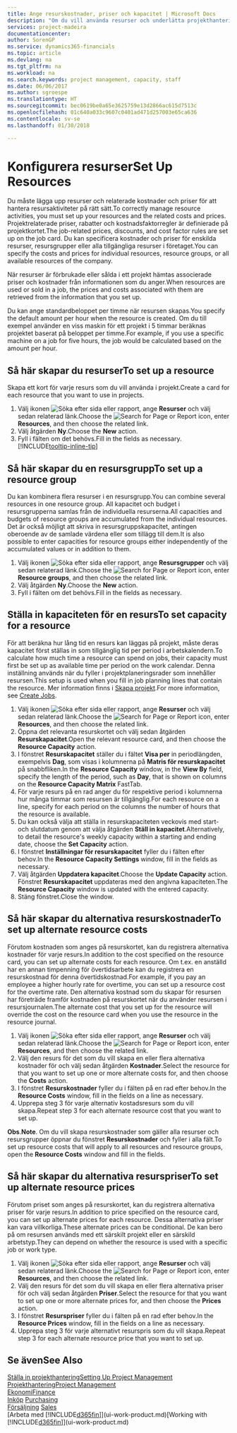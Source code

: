 ```yaml
---
title: Ange resurskostnader, priser och kapacitet | Microsoft Docs
description: "Om du vill använda resurser och underlätta projekthantering, specificera kostnader och priser för enskilda resurser eller resursgrupper och ange en resurskapacitet."
services: project-madeira
documentationcenter: 
author: SorenGP
ms.service: dynamics365-financials
ms.topic: article
ms.devlang: na
ms.tgt_pltfrm: na
ms.workload: na
ms.search.keywords: project management, capacity, staff
ms.date: 06/06/2017
ms.author: sgroespe
ms.translationtype: HT
ms.sourcegitcommit: bec0619be0a65e3625759e13d2866ac615d7513c
ms.openlocfilehash: 01c640a033c9607c0401ad471d257003e65ca636
ms.contentlocale: sv-se
ms.lasthandoff: 01/30/2018

---
```

# <a name="set-up-resources"></a><span data-ttu-id="3189f-103">Konfigurera resurser</span><span class="sxs-lookup"><span data-stu-id="3189f-103">Set Up Resources</span></span>
<span data-ttu-id="3189f-104">Du måste lägga upp resurser och relaterade kostnader och priser för att hantera resursaktiviteter på rätt sätt.</span><span class="sxs-lookup"><span data-stu-id="3189f-104">To correctly manage resource activities, you must set up your resources and the related costs and prices.</span></span> <span data-ttu-id="3189f-105">Projektrelaterade priser, rabatter och kostnadsfaktorregler är definierade på projektkortet.</span><span class="sxs-lookup"><span data-stu-id="3189f-105">The job-related prices, discounts, and cost factor rules are set up on the job card.</span></span> <span data-ttu-id="3189f-106">Du kan specificera kostnader och priser för enskilda resurser, resursgrupper eller alla tillgängliga resurser i företaget.</span><span class="sxs-lookup"><span data-stu-id="3189f-106">You can specify the costs and prices for individual resources, resource groups, or all available resources of the company.</span></span>

<span data-ttu-id="3189f-107">När resurser är förbrukade eller sålda i ett projekt hämtas associerade priser och kostnader från informationen som du anger.</span><span class="sxs-lookup"><span data-stu-id="3189f-107">When resources are used or sold in a job, the prices and costs associated with them are retrieved from the information that you set up.</span></span>

<span data-ttu-id="3189f-108">Du kan ange standardbeloppet per timme när resursen skapas.</span><span class="sxs-lookup"><span data-stu-id="3189f-108">You specify the default amount per hour when the resource is created.</span></span> <span data-ttu-id="3189f-109">Om du till exempel använder en viss maskin för ett projekt i 5 timmar beräknas projektet baserat på beloppet per timme.</span><span class="sxs-lookup"><span data-stu-id="3189f-109">For example, if you use a specific machine on a job for five hours, the job would be calculated based on the amount per hour.</span></span>

## <a name="to-set-up-a-resource"></a><span data-ttu-id="3189f-110">Så här skapar du resurser</span><span class="sxs-lookup"><span data-stu-id="3189f-110">To set up a resource</span></span>
<span data-ttu-id="3189f-111">Skapa ett kort för varje resurs som du vill använda i projekt.</span><span class="sxs-lookup"><span data-stu-id="3189f-111">Create a card for each resource that you want to use in projects.</span></span>

1. <span data-ttu-id="3189f-112">Välj ikonen ![Söka efter sida eller rapport](media/ui-search/search_small.png "Ikonen Söka efter sida eller rapport"), ange **Resurser** och välj sedan relaterad länk.</span><span class="sxs-lookup"><span data-stu-id="3189f-112">Choose the ![Search for Page or Report](media/ui-search/search_small.png "Search for Page or Report icon") icon, enter **Resources**, and then choose the related link.</span></span>
2. <span data-ttu-id="3189f-113">Välj åtgärden **Ny**.</span><span class="sxs-lookup"><span data-stu-id="3189f-113">Choose the **New** action.</span></span>
3. <span data-ttu-id="3189f-114">Fyll i fälten om det behövs.</span><span class="sxs-lookup"><span data-stu-id="3189f-114">Fill in the fields as necessary.</span></span> [!INCLUDE[tooltip-inline-tip](includes/tooltip-inline-tip_md.md)]  

## <a name="to-set-up-a-resource-group"></a><span data-ttu-id="3189f-115">Så här skapar du en resursgrupp</span><span class="sxs-lookup"><span data-stu-id="3189f-115">To set up a resource group</span></span>
<span data-ttu-id="3189f-116">Du kan kombinera flera resurser i en resursgrupp.</span><span class="sxs-lookup"><span data-stu-id="3189f-116">You can combine several resources in one resource group.</span></span> <span data-ttu-id="3189f-117">All kapacitet och budget i resursgrupperna samlas från de individuella resurserna.</span><span class="sxs-lookup"><span data-stu-id="3189f-117">All capacities and budgets of resource groups are accumulated from the individual resources.</span></span> <span data-ttu-id="3189f-118">Det är också möjligt att skriva in resursgruppskapacitet, antingen oberoende av de samlade värdena eller som tillägg till dem.</span><span class="sxs-lookup"><span data-stu-id="3189f-118">It is also possible to enter capacities for resource groups either independently of the accumulated values or in addition to them.</span></span>

1. <span data-ttu-id="3189f-119">Välj ikonen ![Söka efter sida eller rapport](media/ui-search/search_small.png "Ikonen Söka efter sida eller rapport"), ange **Resursgrupper** och välj sedan relaterad länk.</span><span class="sxs-lookup"><span data-stu-id="3189f-119">Choose the ![Search for Page or Report](media/ui-search/search_small.png "Search for Page or Report icon") icon, enter **Resource groups**, and then choose the related link.</span></span>
2. <span data-ttu-id="3189f-120">Välj åtgärden **Ny**.</span><span class="sxs-lookup"><span data-stu-id="3189f-120">Choose the **New** action.</span></span>
3. <span data-ttu-id="3189f-121">Fyll i fälten om det behövs.</span><span class="sxs-lookup"><span data-stu-id="3189f-121">Fill in the fields as necessary.</span></span>

## <a name="to-set-capacity-for-a-resource"></a><span data-ttu-id="3189f-122">Ställa in kapaciteten för en resurs</span><span class="sxs-lookup"><span data-stu-id="3189f-122">To set capacity for a resource</span></span>
<span data-ttu-id="3189f-123">För att beräkna hur lång tid en resurs kan läggas på projekt, måste deras kapacitet först ställas in som tillgänglig tid per period i arbetskalendern.</span><span class="sxs-lookup"><span data-stu-id="3189f-123">To calculate how much time a resource can spend on jobs, their capacity must first be set up as available time per period on the work calendar.</span></span> <span data-ttu-id="3189f-124">Denna inställning används när du fyller i projektplaneringsrader som innehåller resursen.</span><span class="sxs-lookup"><span data-stu-id="3189f-124">This setup is used when you fill in job planning lines that contain the resource.</span></span> <span data-ttu-id="3189f-125">Mer information finns i [Skapa projekt](projects-how-create-jobs.md).</span><span class="sxs-lookup"><span data-stu-id="3189f-125">For more information, see [Create Jobs](projects-how-create-jobs.md).</span></span>

1. <span data-ttu-id="3189f-126">Välj ikonen ![Söka efter sida eller rapport](media/ui-search/search_small.png "Ikonen Söka efter sida eller rapport"), ange **Resurser** och välj sedan relaterad länk.</span><span class="sxs-lookup"><span data-stu-id="3189f-126">Choose the ![Search for Page or Report](media/ui-search/search_small.png "Search for Page or Report icon") icon, enter **Resources**, and then choose the related link.</span></span>
2. <span data-ttu-id="3189f-127">Öppna det relevanta resurskortet och välj sedan åtgärden **Resurskapacitet**.</span><span class="sxs-lookup"><span data-stu-id="3189f-127">Open the relevant resource card, and then choose the **Resource Capacity** action.</span></span>
3. <span data-ttu-id="3189f-128">I fönstret **Resurskapacitet** ställer du i fältet **Visa per** in periodlängden, exempelvis **Dag**, som visas i kolumnerna på **Matris för resurskapacitet** på snabbfliken.</span><span class="sxs-lookup"><span data-stu-id="3189f-128">In the **Resource Capacity** window, in the **View By** field, specify the length of the period, such as **Day**, that is shown on columns on the **Resource Capacity Matrix** FastTab.</span></span>
4. <span data-ttu-id="3189f-129">För varje resurs på en rad anger du för respektive period i kolumnerna hur många timmar som resursen är tillgänglig.</span><span class="sxs-lookup"><span data-stu-id="3189f-129">For each resource on a line, specify for each period on the columns the number of hours that the resource is available.</span></span>
5. <span data-ttu-id="3189f-130">Du kan också välja att ställa in resurskapaciteten veckovis med start- och slutdatum genom att välja åtgärden **Ställ in kapacitet**.</span><span class="sxs-lookup"><span data-stu-id="3189f-130">Alternatively, to detail the resource's weekly capacity within a starting and ending date, choose the **Set Capacity** action.</span></span>
6. <span data-ttu-id="3189f-131">I fönstret **Inställningar för resurskapacitet** fyller du i fälten efter behov.</span><span class="sxs-lookup"><span data-stu-id="3189f-131">In the **Resource Capacity Settings** window, fill in the fields as necessary.</span></span>
7. <span data-ttu-id="3189f-132">Välj åtgärden **Uppdatera kapacitet**.</span><span class="sxs-lookup"><span data-stu-id="3189f-132">Choose the **Update Capacity** action.</span></span> <span data-ttu-id="3189f-133">Fönstret **Resurskapacitet** uppdateras med den angivna kapaciteten.</span><span class="sxs-lookup"><span data-stu-id="3189f-133">The **Resource Capacity** window is updated with the entered capacity.</span></span>
8. <span data-ttu-id="3189f-134">Stäng fönstret.</span><span class="sxs-lookup"><span data-stu-id="3189f-134">Close the window.</span></span>

## <a name="to-set-up-alternate-resource-costs"></a><span data-ttu-id="3189f-135">Så här skapar du alternativa resurskostnader</span><span class="sxs-lookup"><span data-stu-id="3189f-135">To set up alternate resource costs</span></span>
<span data-ttu-id="3189f-136">Förutom kostnaden som anges på resurskortet, kan du registrera alternativa kostnader för varje resurs.</span><span class="sxs-lookup"><span data-stu-id="3189f-136">In addition to the cost specified on the resource card, you can set up alternate costs for each resource.</span></span> <span data-ttu-id="3189f-137">Om t.ex. en anställd har en annan timpenning för övertidsarbete kan du registrera en resurskostnad för denna övertidskostnad.</span><span class="sxs-lookup"><span data-stu-id="3189f-137">For example, if you pay an employee a higher hourly rate for overtime, you can set up a resource cost for the overtime rate.</span></span> <span data-ttu-id="3189f-138">Den alternativa kostnad som du skapar för resursen har företräde framför kostnaden på resurskortet när du använder resursen i resursjournalen.</span><span class="sxs-lookup"><span data-stu-id="3189f-138">The alternate cost that you set up for the resource will override the cost on the resource card when you use the resource in the resource journal.</span></span>

1. <span data-ttu-id="3189f-139">Välj ikonen ![Söka efter sida eller rapport](media/ui-search/search_small.png "Ikonen Söka efter sida eller rapport"), ange **Resurser** och välj sedan relaterad länk.</span><span class="sxs-lookup"><span data-stu-id="3189f-139">Choose the ![Search for Page or Report](media/ui-search/search_small.png "Search for Page or Report icon") icon, enter **Resources**, and then choose the related link.</span></span>  
2. <span data-ttu-id="3189f-140">Välj den resurs för det som du vill skapa en eller flera alternativa kostnader för och välj sedan åtgärden **Kostnader**.</span><span class="sxs-lookup"><span data-stu-id="3189f-140">Select the resource for that you want to set up one or more alternate costs for, and then choose the **Costs** action.</span></span>  
3. <span data-ttu-id="3189f-141">I fönstret **Resurskostnader** fyller du i fälten på en rad efter behov.</span><span class="sxs-lookup"><span data-stu-id="3189f-141">In the **Resource Costs** window, fill in the fields on a line as necessary.</span></span>  
4. <span data-ttu-id="3189f-142">Upprepa steg 3 för varje alternativ kostadsresurs som du vill skapa.</span><span class="sxs-lookup"><span data-stu-id="3189f-142">Repeat step 3 for each alternate resource cost that you want to set up.</span></span>

<span data-ttu-id="3189f-143">**Obs**.</span><span class="sxs-lookup"><span data-stu-id="3189f-143">**Note**.</span></span> <span data-ttu-id="3189f-144">Om du vill skapa resurskostnader som gäller alla resurser och resursgrupper öppnar du fönstret **Resurskostnader** och fyller i alla fält.</span><span class="sxs-lookup"><span data-stu-id="3189f-144">To set up resource costs that will apply to all resources and resource groups, open the **Resource Costs** window and fill in the fields.</span></span>

## <a name="to-set-up-alternate-resource-prices"></a><span data-ttu-id="3189f-145">Så här skapar du alternativa resurspriser</span><span class="sxs-lookup"><span data-stu-id="3189f-145">To set up alternate resource prices</span></span>
<span data-ttu-id="3189f-146">Förutom priset som anges på resurskortet, kan du registrera alternativa priser för varje resurs.</span><span class="sxs-lookup"><span data-stu-id="3189f-146">In addition to price specified on the resource card, you can set up alternate prices for each resource.</span></span> <span data-ttu-id="3189f-147">Dessa alternativa priser kan vara villkorliga.</span><span class="sxs-lookup"><span data-stu-id="3189f-147">These alternate prices can be conditional.</span></span> <span data-ttu-id="3189f-148">De kan bero på om resursen används med ett särskilt projekt eller en särskild arbetstyp.</span><span class="sxs-lookup"><span data-stu-id="3189f-148">They can depend on whether the resource is used with a specific job or work type.</span></span>

1. <span data-ttu-id="3189f-149">Välj ikonen ![Söka efter sida eller rapport](media/ui-search/search_small.png "Ikonen Söka efter sida eller rapport"), ange **Resurser** och välj sedan relaterad länk.</span><span class="sxs-lookup"><span data-stu-id="3189f-149">Choose the ![Search for Page or Report](media/ui-search/search_small.png "Search for Page or Report icon") icon, enter **Resources**, and then choose the related link.</span></span>
2. <span data-ttu-id="3189f-150">Välj den resurs för det som du vill skapa en eller flera alternativa priser för och välj sedan åtgärden **Priser**.</span><span class="sxs-lookup"><span data-stu-id="3189f-150">Select the resource for that you want to set up one or more alternate prices for, and then choose the **Prices** action.</span></span>
3. <span data-ttu-id="3189f-151">I fönstret **Resurspriser** fyller du i fälten på en rad efter behov.</span><span class="sxs-lookup"><span data-stu-id="3189f-151">In the **Resource Prices** window, fill in the fields on a line as necessary.</span></span>
4. <span data-ttu-id="3189f-152">Upprepa steg 3 för varje alternativt resurspris som du vill skapa.</span><span class="sxs-lookup"><span data-stu-id="3189f-152">Repeat step 3 for each alternate resource price that you want to set up.</span></span>

## <a name="see-also"></a><span data-ttu-id="3189f-153">Se även</span><span class="sxs-lookup"><span data-stu-id="3189f-153">See Also</span></span>
[<span data-ttu-id="3189f-154">Ställa in projekthantering</span><span class="sxs-lookup"><span data-stu-id="3189f-154">Setting Up Project Management</span></span>](projects-setup-projects.md)  
[<span data-ttu-id="3189f-155">Projekthantering</span><span class="sxs-lookup"><span data-stu-id="3189f-155">Project Management</span></span>](projects-manage-projects.md)  
[<span data-ttu-id="3189f-156">Ekonomi</span><span class="sxs-lookup"><span data-stu-id="3189f-156">Finance</span></span>](finance.md)  
<span data-ttu-id="3189f-157">[Inköp](purchasing-manage-purchasing.md)       </span><span class="sxs-lookup"><span data-stu-id="3189f-157">[Purchasing](purchasing-manage-purchasing.md)       </span></span>  
<span data-ttu-id="3189f-158">[Försäljning](sales-manage-sales.md)    </span><span class="sxs-lookup"><span data-stu-id="3189f-158">[Sales](sales-manage-sales.md)    </span></span>  
<span data-ttu-id="3189f-159">[Arbeta med [!INCLUDE[d365fin](includes/d365fin_md.md)]](ui-work-product.md)</span><span class="sxs-lookup"><span data-stu-id="3189f-159">[Working with [!INCLUDE[d365fin](includes/d365fin_md.md)]](ui-work-product.md)</span></span>  


